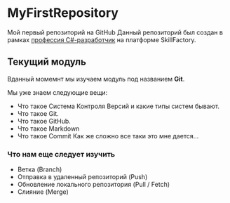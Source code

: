 # MyFirstRepository
Мой первый репозиторий на GitHub
Данный репозиторий был создан в рамках [профессия C#-разработчик](https://skillfactory.ru/csharp) на платформе SkillFactory.
## Текущий модуль
Вданный момемнт мы изучаем модуль под названием **Git**.

Мы уже знаем следующие вещи:
* Что такое Система Контроля Версий и какие типы систем бывают.
* Что такое Git.
* Что такое GitHub.
* Что такое Markdown
* Что такое Commit
Как же сложно все таки это мне дается...

### Что нам еще следует изучить
* Ветка (Branch)
* Отправка в удаленный репозиторий (Push)
* Обновление локального репозитория (Pull / Fetch)
* Слияние (Merge)